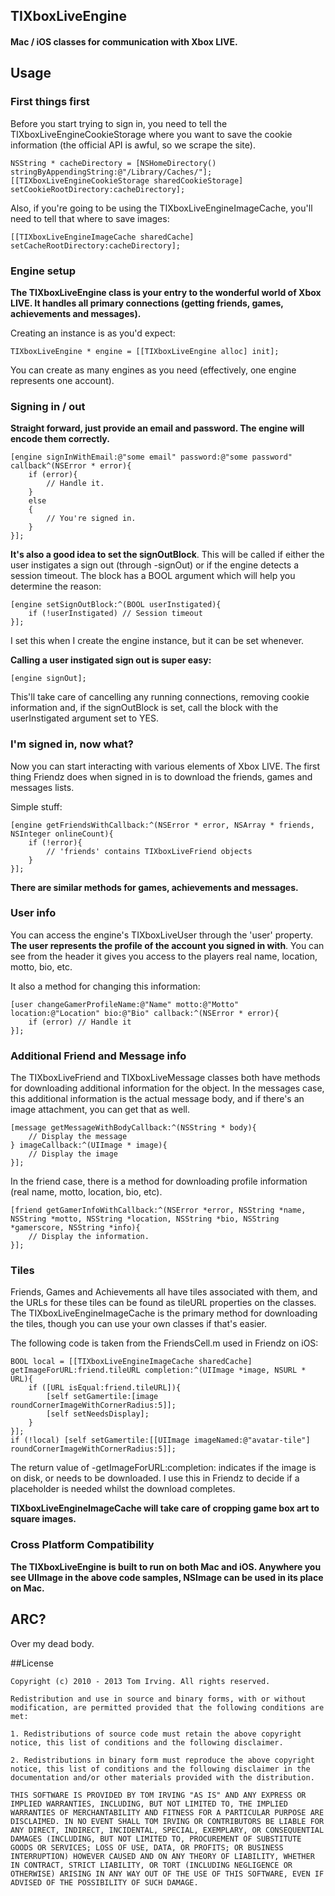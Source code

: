 ## TIXboxLiveEngine

#### Mac / iOS classes for communication with Xbox LIVE.

## Usage

### First things first

Before you start trying to sign in, you need to tell the TIXboxLiveEngineCookieStorage where you want to save the cookie information (the official API is awful, so we scrape the site).

	NSString * cacheDirectory = [NSHomeDirectory() stringByAppendingString:@"/Library/Caches/"];
	[[TIXboxLiveEngineCookieStorage sharedCookieStorage] setCookieRootDirectory:cacheDirectory];
	
Also, if you're going to be using the TIXboxLiveEngineImageCache, you'll need to tell that where to save images:

	[[TIXboxLiveEngineImageCache sharedCache] setCacheRootDirectory:cacheDirectory];
    
### Engine setup

**The TIXboxLiveEngine class is your entry to the wonderful world of Xbox LIVE. It handles all primary connections (getting friends, games, achievements and messages).**

Creating an instance is as you'd expect:

	TIXboxLiveEngine * engine = [[TIXboxLiveEngine alloc] init];
    
You can create as many engines as you need (effectively, one engine represents one account).
    
### Signing in / out

**Straight forward, just provide an email and password. The engine will encode them correctly.**

	[engine signInWithEmail:@"some email" password:@"some password" callback^(NSError * error){
		if (error){
			// Handle it.
		}
		else
		{
	    	// You're signed in.
		}
	}];
    
**It's also a good idea to set the signOutBlock**. This will be called if either the user instigates a sign out (through -signOut) or if the engine detects a session timeout. The block has a BOOL argument which will help you determine the reason:

	[engine setSignOutBlock:^(BOOL userInstigated){
		if (!userInstigated) // Session timeout
	}];
    
I set this when I create the engine instance, but it can be set whenever.

**Calling a user instigated sign out is super easy:**

	[engine signOut];
    
This'll take care of cancelling any running connections, removing cookie information and, if the signOutBlock is set, call the block with the userInstigated argument set to YES.

### I'm signed in, now what?

Now you can start interacting with various elements of Xbox LIVE. The first thing Friendz does when signed in is to download the friends, games and messages lists.

Simple stuff:

	[engine getFriendsWithCallback:^(NSError * error, NSArray * friends, NSInteger onlineCount){
		if (!error){
			// 'friends' contains TIXboxLiveFriend objects
		}
	}];
    
**There are similar methods for games, achievements and messages.**

### User info

You can access the engine's TIXboxLiveUser through the 'user' property. **The user represents the profile of the account you signed in with**. You can see from the header it gives you access to the players real name, location, motto, bio, etc.

It also a method for changing this information:

	[user changeGamerProfileName:@"Name" motto:@"Motto" location:@"Location" bio:@"Bio" callback:^(NSError * error){
		if (error) // Handle it
	}];
    
### Additional Friend and Message info

The TIXboxLiveFriend and TIXboxLiveMessage classes both have methods for downloading additional information for the object. In the messages case, this additional information is the actual message body, and if there's an image attachment, you can get that as well.

	[message getMessageWithBodyCallback:^(NSString * body){ 
		// Display the message 
	} imageCallback:^(UIImage * image){ 
		// Display the image
	}];

In the friend case, there is a method for downloading profile information (real name, motto, location, bio, etc).

	[friend getGamerInfoWithCallback:^(NSError *error, NSString *name, NSString *motto, NSString *location, NSString *bio, NSString *gamerscore, NSString *info){
		// Display the information.
	}];

### Tiles

Friends, Games and Achievements all have tiles associated with them, and the URLs for these tiles can be found as tileURL properties on the classes. The TIXboxLiveEngineImageCache is the primary method for downloading the tiles, though you can use your own classes if that's easier.

The following code is taken from the FriendsCell.m used in Friendz on iOS:

    BOOL local = [[TIXboxLiveEngineImageCache sharedCache] getImageForURL:friend.tileURL completion:^(UIImage *image, NSURL * URL){
		if ([URL isEqual:friend.tileURL]){
			[self setGamertile:[image roundCornerImageWithCornerRadius:5]];
			[self setNeedsDisplay];
		}
	}];
	if (!local) [self setGamertile:[[UIImage imageNamed:@"avatar-tile"] roundCornerImageWithCornerRadius:5]];
	
The return value of -getImageForURL:completion: indicates if the image is on disk, or needs to be downloaded. I use this in Friendz to decide if a placeholder is needed whilst the download completes.

**TIXboxLiveEngineImageCache will take care of cropping game box art to square images.**

### Cross Platform Compatibility

**The TIXboxLiveEngine is built to run on both Mac and iOS. Anywhere you see UIImage in the above code samples, NSImage can be used in its place on Mac.**

## ARC?

Over my dead body.

##License

	Copyright (c) 2010 - 2013 Tom Irving. All rights reserved.

	Redistribution and use in source and binary forms, with or without modification, are permitted provided that the following conditions are met:

	1. Redistributions of source code must retain the above copyright notice, this list of conditions and the following disclaimer.

	2. Redistributions in binary form must reproduce the above copyright notice, this list of conditions and the following disclaimer in the documentation and/or other materials provided with the distribution.

	THIS SOFTWARE IS PROVIDED BY TOM IRVING "AS IS" AND ANY EXPRESS OR IMPLIED WARRANTIES, INCLUDING, BUT NOT LIMITED TO, THE IMPLIED WARRANTIES OF MERCHANTABILITY AND FITNESS FOR A PARTICULAR PURPOSE ARE DISCLAIMED. IN NO EVENT SHALL TOM IRVING OR CONTRIBUTORS BE LIABLE FOR ANY DIRECT, INDIRECT, INCIDENTAL, SPECIAL, EXEMPLARY, OR CONSEQUENTIAL DAMAGES (INCLUDING, BUT NOT LIMITED TO, PROCUREMENT OF SUBSTITUTE GOODS OR SERVICES; LOSS OF USE, DATA, OR PROFITS; OR BUSINESS INTERRUPTION) HOWEVER CAUSED AND ON ANY THEORY OF LIABILITY, WHETHER IN CONTRACT, STRICT LIABILITY, OR TORT (INCLUDING NEGLIGENCE OR OTHERWISE) ARISING IN ANY WAY OUT OF THE USE OF THIS SOFTWARE, EVEN IF ADVISED OF THE POSSIBILITY OF SUCH DAMAGE.